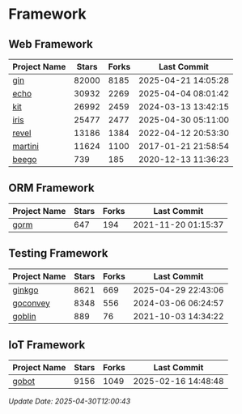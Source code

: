 # Framework

## Web Framework
| Project Name | Stars | Forks | Last Commit |
| ------------ | ----- | ----- | ----------- |
| [gin](https://github.com/gin-gonic/gin) | 82000 | 8185 | 2025-04-21 14:05:28 |
| [echo](https://github.com/labstack/echo) | 30932 | 2269 | 2025-04-04 08:01:42 |
| [kit](https://github.com/go-kit/kit) | 26992 | 2459 | 2024-03-13 13:42:15 |
| [iris](https://github.com/kataras/iris) | 25477 | 2477 | 2025-04-30 05:11:00 |
| [revel](https://github.com/revel/revel) | 13186 | 1384 | 2022-04-12 20:53:30 |
| [martini](https://github.com/go-martini/martini) | 11624 | 1100 | 2017-01-21 21:58:54 |
| [beego](https://github.com/astaxie/beego) | 739 | 185 | 2020-12-13 11:36:23 |

## ORM Framework
| Project Name | Stars | Forks | Last Commit |
| ------------ | ----- | ----- | ----------- |
| [gorm](https://github.com/jinzhu/gorm) | 647 | 194 | 2021-11-20 01:15:37 |

## Testing Framework
| Project Name | Stars | Forks | Last Commit |
| ------------ | ----- | ----- | ----------- |
| [ginkgo](https://github.com/onsi/ginkgo) | 8621 | 669 | 2025-04-29 22:43:06 |
| [goconvey](https://github.com/smartystreets/goconvey) | 8348 | 556 | 2024-03-06 06:24:57 |
| [goblin](https://github.com/franela/goblin) | 889 | 76 | 2021-10-03 14:34:22 |

## IoT Framework
| Project Name | Stars | Forks | Last Commit |
| ------------ | ----- | ----- | ----------- |
| [gobot](https://github.com/hybridgroup/gobot) | 9156 | 1049 | 2025-02-16 14:48:48 |

*Update Date: 2025-04-30T12:00:43*